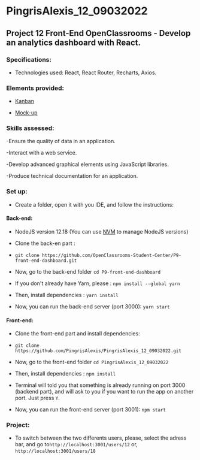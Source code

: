 # PingrisAlexis_12_09032022

## Project 12 Front-End OpenClassrooms - Develop an analytics dashboard with React.

### Specifications:

- Technologies used: React, React Router, Recharts, Axios.


### Elements provided:

- [Kanban](https://www.notion.so/Tableau-de-bord-SportSee-6686aa4b5f44417881a4884c9af5669e)

- [Mock-up](https://www.figma.com/file/BMomGVZqLZb811mDMShpLu/UI-design-Sportify-FR)

### Skills assessed:

-Ensure the quality of data in an application.

-Interact with a web service.

-Develop advanced graphical elements using JavaScript libraries.

-Produce technical documentation for an application.

### Set up:

- Create a folder, open it with you IDE, and follow the instructions:

#### Back-end:

- NodeJS version 12.18 (You can use [NVM](https://github.com/nvm-sh/nvm) to manage NodeJS versions)

- Clone the back-en part :

- `git clone https://github.com/OpenClassrooms-Student-Center/P9-front-end-dashboard.git`

- Now, go to the back-end folder `cd P9-front-end-dashboard`
  
- If you don't already have Yarn, please : `npm install --global yarn`

- Then, install dependencies : `yarn install`

- Now, you can run the back-end server (port 3000):  `yarn start`

#### Front-end:

- Clone the front-end part and install dependencies:

- `git clone https://github.com/PingrisAlexis/PingrisAlexis_12_09032022.git`

- Now, go to the front-end folder `cd PingrisAlexis_12_09032022`

- Then, install dependencies : `npm install`

- Terminal will told you that something is already running on port 3000 (backend part),
and will ask to you if you want to run the app on another port. Just press `Y`. 

- Now, you can run the front-end server (port 3001):  `npm start` 

### Project:

- To switch between the two differents users, please, select the adress bar, and go to`http://localhost:3001/users/12` or, `http://localhost:3001/users/18` 



